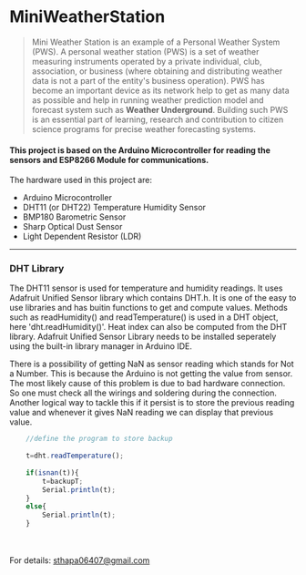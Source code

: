 # MiniWeatherStation
> Mini Weather Station is an example of a Personal Weather System (PWS). A personal weather station (PWS) is a set of weather measuring instruments operated by a private individual, club, association, or business (where obtaining and distributing weather data is not a part of the entity's business operation). PWS has become an important device as its network help to get as many data as possible and help in running weather prediction model and forecast system such as **Weather Underground**. Building such PWS is an essential part of learning, research and contribution to citizen science programs for precise weather forecasting systems.
#### This project is based on the Arduino Microcontroller for reading the sensors and ESP8266 Module for communications.
The hardware used in this project are:
+ Arduino Microcontroller
+ DHT11 (or DHT22) Temperature Humidity Sensor
+ BMP180 Barometric Sensor
+ Sharp Optical Dust Sensor 
+ Light Dependent Resistor (LDR)
---
### DHT Library
The DHT11 sensor is used for temperature and humidity readings. It uses Adafruit Unified Sensor library which contains DHT.h. It is one of the easy to use libraries and has buitin functions to get and compute values. Methods such as readHumidity() and readTemperature() is used in a DHT object, here 'dht.readHumidity()'. Heat index can also be computed from the DHT library. Adafruit Unified Sensor Library needs to be installed seperately using the built-in library manager in Arduino IDE.

There is a possibility of getting NaN as sensor reading which stands for Not a Number. This is because the Arduino is not getting the value from sensor. The most likely cause of this problem is due to bad hardware connection. So one must check all the wirings and soldering during the connection. Another logical way to tackle this if it persist is to store the previous reading value and whenever it gives NaN reading we can display that previous value.

```js
	//define the program to store backup
		
	t=dht.readTemperature();
		
	if(isnan(t)){
		t=backupT;
		Serial.println(t);
	}
	else{
		Serial.println(t);
	}
```
<br><br>
For details: <sthapa06407@gmail.com>
